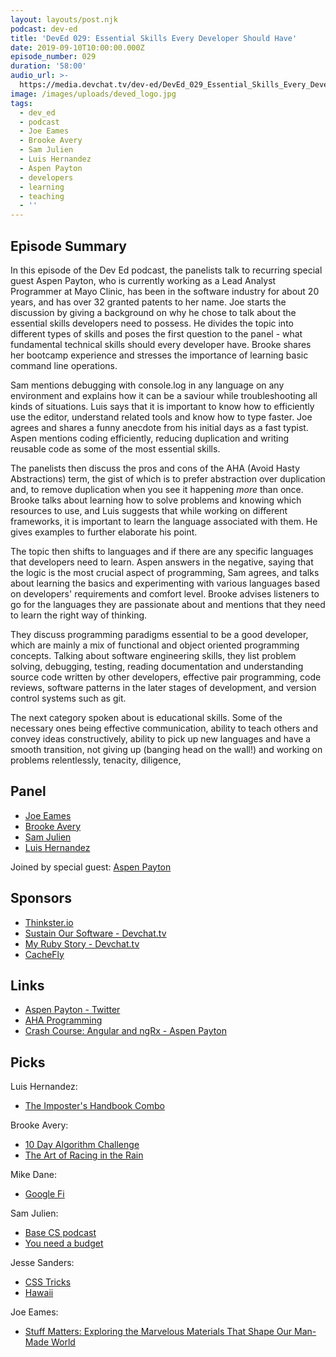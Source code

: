 ```yaml
---
layout: layouts/post.njk
podcast: dev-ed
title: 'DevEd 029: Essential Skills Every Developer Should Have'
date: 2019-09-10T10:00:00.000Z
episode_number: 029
duration: '58:00'
audio_url: >-
  https://media.devchat.tv/dev-ed/DevEd_029_Essential_Skills_Every_Developer_Should_Have.mp3
image: /images/uploads/deved_logo.jpg
tags:
  - dev_ed
  - podcast
  - Joe Eames
  - Brooke Avery
  - Sam Julien
  - Luis Hernandez
  - Aspen Payton
  - developers
  - learning
  - teaching
  - ''
---
```

## Episode Summary

In this episode of the Dev Ed podcast, the panelists talk to recurring special guest Aspen Payton, who is currently working as a Lead Analyst Programmer at Mayo Clinic, has been in the software industry for about 20 years, and has over 32 granted patents to her name. Joe starts the discussion by giving a background on why he chose to talk about the essential skills developers need to possess. He divides the topic into different types of skills and poses the first question to the panel - what fundamental technical skills should every developer have. Brooke shares her bootcamp experience and stresses the importance of learning basic command line operations. 

Sam mentions debugging with console.log in any language on any environment and explains how it can be a saviour while troubleshooting all kinds of situations. Luis says that it is important to know how to efficiently use the editor, understand related tools and know how to type faster. Joe agrees and shares a funny anecdote from his initial days as a fast typist. Aspen mentions coding efficiently, reducing duplication and writing reusable code as some of the most essential skills. 

The panelists then discuss the pros and cons of the AHA (Avoid Hasty Abstractions) term, the gist of which is to prefer abstraction over duplication and, to remove duplication when you see it happening _more_ than once. Brooke talks about learning how to solve problems and knowing which resources to use, and Luis suggests that while working on different frameworks, it is important to learn the language associated with them. He gives examples to further elaborate his point. 

The topic then shifts to languages and if there are any specific languages that developers need to learn. Aspen answers in the negative, saying that the logic is the most crucial aspect of programming, Sam agrees, and talks about learning the basics and experimenting with various languages based on developers' requirements and comfort level. Brooke advises listeners to go for the languages they are passionate about and mentions that they need to learn the right way of thinking. 

They discuss programming paradigms essential to be a good developer, which are mainly a mix of functional and object oriented programming concepts. Talking about software engineering skills, they list problem solving, debugging, testing, reading documentation and understanding source code written by other developers, effective pair programming, code reviews, software patterns in the later stages of development, and version control systems such as git.

The next category spoken about is educational skills. Some of the necessary ones being effective communication, ability to teach others and convey ideas constructively, ability to pick up new languages and have a smooth transition, not giving up (banging head on the wall!) and working on problems relentlessly, tenacity, diligence,

## Panel

* [Joe Eames](https://thinkster.io/)
* [Brooke Avery](https://thinkster.io/)
* [Sam Julien](https://twitter.com/samjulien?lang=en)
* [Luis Hernandez](https://lambdaschool.com/about)

Joined by special guest: [Aspen Payton](https://www.linkedin.com/in/aspen-payton-28705479/)

## Sponsors

* [Thinkster.io](https://thinkster.io/)
* [Sustain Our Software - Devchat.tv](https://devchat.tv/sustain-our-software/)
* [My Ruby Story - Devchat.tv](https://devchat.tv/my-ruby-story/)
* [CacheFly](https://www.cachefly.com/)

## Links

* [Aspen Payton - Twitter](https://twitter.com/paytonmn)
* [AHA Programming](https://kentcdodds.com/blog/aha-programming)
* [Crash Course: Angular and ngRx - Aspen Payton](https://www.youtube.com/watch?v=272KDxSIQBw)

## Picks

Luis Hernandez:

* [The Imposter's Handbook Combo](https://bigmachine.io/products/imposter-season-bundle)

Brooke Avery:

* [10 Day Algorithm Challenge](https://twitter.com/GoThinkster/status/1167202043620032512)
* [The Art of Racing in the Rain](https://www.imdb.com/title/tt1478839/)



Mike Dane:

* [Google Fi](https://fi.google.com/about/)

Sam Julien:

* [Base CS podcast](https://www.codenewbie.org/basecs)
* [You need a budget](https://www.youneedabudget.com/?ref=fv88OZe2XR1Jo2Ld&utm_source=customer_referral)

Jesse Sanders:

* [CSS Tricks](https://css-tricks.com/)
* [Hawaii](https://en.wikipedia.org/wiki/Hawaii)

Joe Eames:

* [Stuff Matters: Exploring the Marvelous Materials That Shape Our Man-Made World](https://www.goodreads.com/book/show/18222843-stuff-matters)
